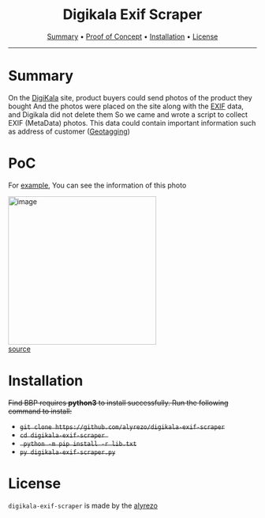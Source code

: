 <h1 align="center">
  Digikala Exif Scraper
  <br>
</h1>

<p align="center">
  <a href="#summary">Summary</a> •
  <a href="#poc">Proof of Concept</a> •
  <a href="#installation">Installation</a> •
  <a href="#license">License</a>
</p>

---

# Summary

On the <a href="https://DigiKala.com">DigiKala</a> site, product buyers could send photos of the product they bought And the photos were placed on the site along with the <a href="https://en.wikipedia.org/wiki/Exif">EXIF</a> data, and Digikala did not delete them So we came and wrote a script to collect EXIF (MetaData) photos. This data could contain important information such as address of customer (<a href="https://en.wikipedia.org/wiki/Geotagging">Geotagging</a>)

# PoC

For [example](https://www.pic2map.com/dmzowc.html), You can see the information of this photo


  <img src="https://gcdnb.pbrd.co/images/Qe1J7rGjP4v3.jpg?o=1" alt="image" width="300px"></a>
  <br>
  [source](https://t.me/webamoozir)



# Installation

~~Find BBP requires **python3** to install successfully. Run the following command to install:~~

- ~~```git clone https://github.com/alyrezo/digikala-exif-scraper```~~
- ~~```cd digikala-exif-scraper ```~~
- ~~``` python -m pip install -r lib.txt```~~
- ~~```py digikala-exif-scraper.py```~~

# License
`digikala-exif-scraper` is made by the [alyrezo](https://Twitter.com/alyrezo)
